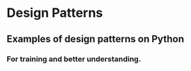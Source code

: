 # Design Patterns
## Examples of design patterns on Python  
### For training and better understanding.